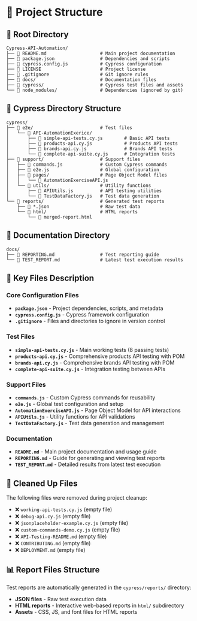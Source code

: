 # 📁 Project Structure

## 📂 Root Directory
```
Cypress-API-Automation/
├── 📄 README.md                    # Main project documentation
├── 📄 package.json                 # Dependencies and scripts
├── 📄 cypress.config.js            # Cypress configuration
├── 📄 LICENSE                      # Project license
├── 📄 .gitignore                   # Git ignore rules
├── 📁 docs/                        # Documentation files
├── 📁 cypress/                     # Cypress test files and assets
└── 📁 node_modules/                # Dependencies (ignored by git)
```

## 📁 Cypress Directory Structure
```
cypress/
├── 📁 e2e/                         # Test files
│   └── 📁 API-AutomationExerice/
│       ├── 🧪 simple-api-tests.cy.js        # Basic API tests
│       ├── 🧪 products-api.cy.js            # Products API tests
│       ├── 🧪 brands-api.cy.js              # Brands API tests
│       └── 🧪 complete-api-suite.cy.js      # Integration tests
├── 📁 support/                     # Support files
│   ├── 📄 commands.js              # Custom Cypress commands
│   ├── 📄 e2e.js                   # Global configuration
│   ├── 📁 pages/                   # Page Object Model files
│   │   └── 📄 AutomationExerciseAPI.js
│   └── 📁 utils/                   # Utility functions
│       ├── 📄 APIUtils.js          # API testing utilities
│       └── 📄 TestDataFactory.js   # Test data generation
└── 📁 reports/                     # Generated test reports
    ├── 📄 *.json                   # Raw test data
    └── 📁 html/                    # HTML reports
        └── 📄 merged-report.html
```

## 📁 Documentation Directory
```
docs/
├── 📄 REPORTING.md                 # Test reporting guide
└── 📄 TEST_REPORT.md               # Latest test execution results
```

## 🎯 Key Files Description

### Core Configuration Files
- **`package.json`** - Project dependencies, scripts, and metadata
- **`cypress.config.js`** - Cypress framework configuration
- **`.gitignore`** - Files and directories to ignore in version control

### Test Files
- **`simple-api-tests.cy.js`** - Main working tests (8 passing tests)
- **`products-api.cy.js`** - Comprehensive products API testing with POM
- **`brands-api.cy.js`** - Comprehensive brands API testing with POM  
- **`complete-api-suite.cy.js`** - Integration testing between APIs

### Support Files
- **`commands.js`** - Custom Cypress commands for reusability
- **`e2e.js`** - Global test configuration and setup
- **`AutomationExerciseAPI.js`** - Page Object Model for API interactions
- **`APIUtils.js`** - Utility functions for API validations
- **`TestDataFactory.js`** - Test data generation and management

### Documentation
- **`README.md`** - Main project documentation and usage guide
- **`REPORTING.md`** - Guide for generating and viewing test reports
- **`TEST_REPORT.md`** - Detailed results from latest test execution

## 🧹 Cleaned Up Files

The following files were removed during project cleanup:
- ❌ `working-api-tests.cy.js` (empty file)
- ❌ `debug-api.cy.js` (empty file)
- ❌ `jsonplaceholder-example.cy.js` (empty file)
- ❌ `custom-commands-demo.cy.js` (empty file)
- ❌ `API-Testing-README.md` (empty file)
- ❌ `CONTRIBUTING.md` (empty file)
- ❌ `DEPLOYMENT.md` (empty file)

## 📊 Report Files Structure

Test reports are automatically generated in the `cypress/reports/` directory:
- **JSON files** - Raw test execution data
- **HTML reports** - Interactive web-based reports in `html/` subdirectory
- **Assets** - CSS, JS, and font files for HTML reports
